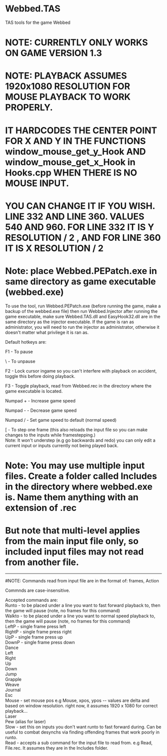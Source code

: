 # Webbed.TAS
TAS tools for the game Webbed

# NOTE: CURRENTLY ONLY WORKS ON GAME VERSION 1.3 
# NOTE: PLAYBACK ASSUMES 1920x1080 RESOLUTION FOR MOUSE PLAYBACK TO WORK PROPERLY. 
# IT HARDCODES THE CENTER POINT FOR X AND Y IN THE FUNCTIONS window_mouse_get_y_Hook AND window_mouse_get_x_Hook in Hooks.cpp WHEN THERE IS NO MOUSE INPUT.
# YOU CAN CHANGE IT IF YOU WISH. LINE 332 AND LINE 360. VALUES 540 AND 960. FOR LINE 332 IT IS Y RESOLUTION / 2 , AND FOR LINE 360 IT IS X RESOLUTION / 2

# Note: place Webbed.PEPatch.exe in same directory as game executable (webbed.exe)
To use the tool, run Webbed.PEPatch.exe (before running the game, make a backup of the webbed.exe file) then run Webbed.Injector after running the game executable, make sure Webbed.TAS.dll and EasyHook32.dll are in the same directory as the injector executable.
If the game is ran as administrator, you will need to run the injector as administrator, otherwise it doesn't matter what privilege it is ran as.

Default hotkeys are:

F1 - To pause

\ - To unpause

F2 - Lock cursor ingame so you can't interfere with playback on accident, toggle this before doing playback.

F3 - Toggle playback, read from Webbed.rec in the directory where the game executable is located.

Numpad + - Increase game speed

Numpad - - Decrease game speed

Numpad / - Set game speed to default (normal speed)

[ - To step one frame (this also reloads the input file so you can make changes to the inputs while framestepping.)<br/>
Note: It won't understep (e.g go backwards and redo) you can only edit a current input or inputs currently not being
      played back.


# Note: You may use multiple input files. Create a folder called Includes in the directory where webbed.exe is. Name them anything with an extension of .rec
# But note that multi-level applies from the main input file only, so included input files may not read from another file.

--------------------------------------------------------


#NOTE: 
Commands read from input file are in the format of:
   frames, Action
   
Commnds are case-insensitive.
   
Accepted commands are: <br />
    Runto - to be placed under a line you want to fast forward playback to, then the game will pause (note, no frames for this command)<br />
    Walkto - to be placed under a line you want to normal speed playback to, then the game will pause (note, no frames for this command)<br />
    LeftP  - single frame press left <br />
    RightP - single frame press right <br />
    UpP - single frame press up <br />
    DownP - single frame press down <br />
    Dance <br />
    Left <br />
    Right <br />
    Up <br />
    Down <br />
    Jump <br />
    Grapple <br />
    Weave <br />
    Journal <br />
    Esc <br />
    Mouse - set mouse pos e.g Mouse, xpos, ypos -- values are delta and based on window resolution. right now, it assumes 1920 x 1080 for correct playback... <br />
    Laser <br />
    Pew (alias for laser) <br />
    Slow  - set this on inputs you don't want runto to fast forward during. Can be useful to combat desynchs via finding offending frames that work poorly in runto. <br />
    Read - accepts a sub command for the input file to read from. e.g Read, File.rec. It assumes they are in the Includes folder. <br />
